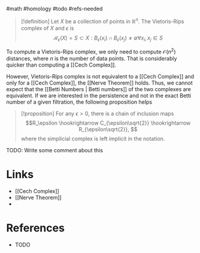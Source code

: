 #math #homology #todo #refs-needed 

> [!definition]
> Let $X$ be a collection of points in $\mathbb{R}^n$. The Vietoris-Rips complex of $X$ and $\epsilon$ is 
> $$ \mathcal{R}_\epsilon(X) = {S \subset X : B_\epsilon(x_i) \cap B_\epsilon(x_j) \neq \emptyset \forall x_i, x_j \in S}$$

To compute a Vietoris-Rips complex, we only need to compute $\mathcal{O}(n^2)$ distances, where $n$ is the number of data points. That is considerably quicker than computing a [[Cech Complex]].

However, Vietoris-Rips complex is not equivalent to a [[Cech Complex]] and only for a [[Cech Complex]], the [[Nerve Theorem]] holds. Thus, we cannot expect that the [[Betti Numbers | Betti numbers]] of the two complexes are equivalent.
If we are interested in the persistence and not in the exact Betti number of a given filtration, the following proposition helps

> [!proposition]
> For any $\epsilon > 0$, there is a chain of inclusion maps 
> $$R_\epsilon \hookrightarrow C_{\epsilon\sqrt{2}} \hookrightarrow R_{\epsilon\sqrt{2}}, $$
> where the simplicial complex is left implicit in the notation.

TODO: Write some comment about this
# Links
- [[Cech Complex]]
- [[Nerve Theorem]]
- 

# References
- TODO
